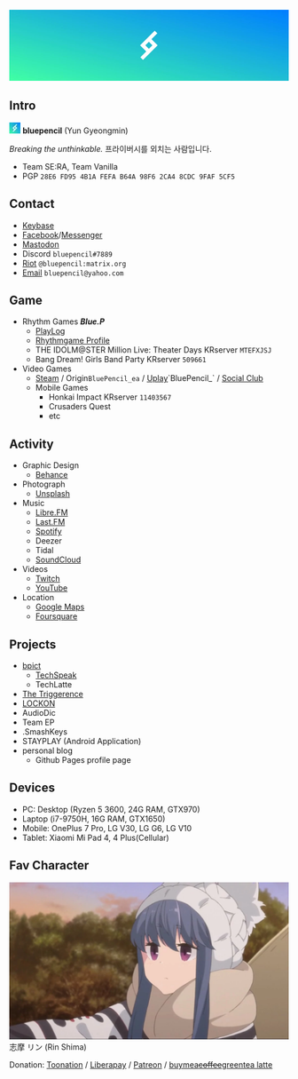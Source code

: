 ![bp_logo](https://raw.githubusercontent.com/Blue-Pencil/blue-pencil.github.io/master/images/bp_l.webp)

## Intro
![bp_logo](https://raw.githubusercontent.com/Blue-Pencil/blue-pencil.github.io/master/images/bp_20px.webp)  **bluepencil** (Yun Gyeongmin)

_Breaking the unthinkable._ 프라이버시를 외치는 사람입니다.

-   Team SE:RA, Team Vanilla
-   PGP `28E6 FD95 4B1A FEFA B64A 98F6 2CA4 8CDC 9FAF 5CF5`

## Contact
-   [Keybase](https://keybase.io/bluepencil)
-   [Facebook](https://fb.me/ygmbp)/[Messenger](https://m.me/ygmbp)
-   [Mastodon](https://twingyeo.com/BluePencil)
-   Discord `bluepencil#7889`
-   [Riot](https://matrix.to/#/@bluepencil:matrix.org)  `@bluepencil:matrix.org`
-   [Email](mailto:bluepencil@yahoo.com)  `bluepencil@yahoo.com`

## Game
-   Rhythm Games **_Blue.P_**
    -   [PlayLog](http://rhythmbase.top)
    -   [Rhythmgame Profile](https://wiki.rhythm.lol/wiki/%EC%82%AC%EC%9A%A9%EC%9E%90:BlueP)
    -   THE IDOLM@STER Million Live: Theater Days KRserver `MTEFXJSJ`
    -   Bang Dream! Girls Band Party KRserver `509661`
-   Video Games
    -   [Steam](http://s.team/p/hcp-wpww) / Origin`BluePencil_ea` / [Uplay](https://club.ubisoft.com/en-US/profile/BluePencil_)`BluePencil_` / [Social Club](https://ko.socialclub.rockstargames.com/member/SKREEN-/)
    -   Mobile Games
        -   Honkai Impact KRserver `11403567`
        -   Crusaders Quest
        -   etc

## Activity
-   Graphic Design
    -   [Behance](https://www.behance.net/)
-   Photograph
       -   [Unsplash](https://unsplash.com/@bluepencil)
-   Music
    -   [Libre.FM](https://libre.fm/user/BluePencil)
    -   [Last.FM](https://www.last.fm/user/BluePencil-)
    -   [Spotify](https://open.spotify.com/user/36snujpp9wat23uzlh0a7w8em)
    -   Deezer
    -   Tidal
    -   [SoundCloud](https://soundcloud.com/bluepencil)
-   Videos
    -   [Twitch](https://www.twitch.tv/bluepenciltwitch)
    -   [YouTube](https://www.youtube.com/c/BluePencil_bp)
-   Location
    -   [Google Maps](https://www.google.com/maps/contrib/104815533656877035780/reviews/)
    -   [Foursquare](https://ko.foursquare.com/blu_p_)

## Projects
-   [bpict](https://t.me/s/bpict)
    -   [TechSpeak](https://rentry.co/TechSpeak)
    -   TechLatte
-   [The Triggerence](https://triggerence.com)
-   [LOCKON](https://medium.com/@panavision)
-   AudioDic
-   Team EP
-   .SmashKeys
-   STAYPLAY (Android Application)
-   personal blog
    -   Github Pages profile page

## Devices
-   PC: Desktop (Ryzen 5 3600, 24G RAM, GTX970)
-   Laptop (i7-9750H, 16G RAM, GTX1650)
-   Mobile: OnePlus 7 Pro, LG V30, LG G6, LG V10
-   Tablet: Xiaomi Mi Pad 4, 4 Plus(Cellular)

## Fav Character

![rin](https://raw.githubusercontent.com/Blue-Pencil/blue-pencil.github.io/master/images/rin.webp)
志摩 リン (Rin Shima)

Donation: [Toonation](https://toon.at/donate/bluepencil) / [Liberapay](https://liberapay.com/BluePencil/) / [Patreon](https://www.patreon.com/bluepencil/) / [buymea~~coffee~~greentea latte](https://www.buymeacoffee.com/bluepencil)

